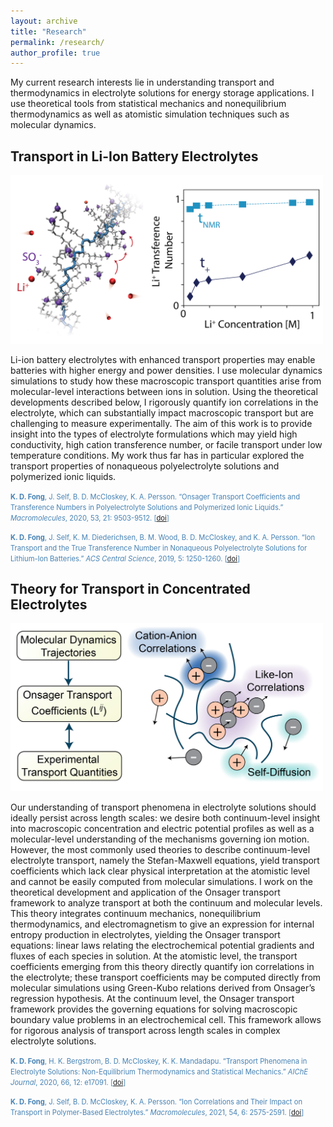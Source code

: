 ```yaml
---
layout: archive
title: "Research"
permalink: /research/
author_profile: true
---
```

My current research interests lie in understanding transport and thermodynamics in electrolyte solutions for energy storage applications. I use theoretical tools from statistical mechanics and nonequilibrium thermodynamics as well as atomistic simulation techniques such as molecular dynamics. 


 
## Transport in Li-Ion Battery Electrolytes
 
 <img src="/images/polyelectrolyte_fig.png" alt="" width="500"/>

Li-ion battery electrolytes with enhanced transport properties may enable batteries with higher energy and power densities. I use molecular dynamics simulations to study how these macroscopic transport quantities arise from molecular-level interactions between ions in solution. Using the theoretical developments described below, I rigorously quantify ion correlations in the electrolyte, which can substantially impact macroscopic transport but are challenging to measure experimentally. The aim of this work is to provide insight into the types of electrolyte formulations which may yield high conductivity, high cation transference number, or facile transport under low temperature conditions. My work thus far has in particular explored the transport properties of nonaqueous polyelectrolyte solutions and polymerized ionic liquids.

<span style="color:steelblue; font-size:0.8em;">**K. D. Fong**, J. Self, B. D. McCloskey, K. A. Persson. “Onsager
Transport Coefficients and Transference Numbers in Polyelectrolyte
Solutions and Polymerized Ionic Liquids.” *Macromolecules*, 2020, 53,
21: 9503-9512. [[doi](https://doi.org/10.1021/acs.macromol.0c02001)]</span>

<span style="color:steelblue; font-size:0.8em;">**K. D. Fong**, J. Self, K. M. Diederichsen, B. M. Wood, B. D.
McCloskey, and K. A. Persson. “Ion Transport and the True Transference
Number in Nonaqueous Polyelectrolyte Solutions for Lithium-Ion
Batteries.” *ACS Central Science*, 2019, 5: 1250-1260. [[doi](https://doi.org/10.1021/acscentsci.9b00406)]</span>

## Theory for Transport in Concentrated Electrolytes
<img src="/images/theory_fig.png" alt="" width="500"/>

Our understanding of transport phenomena in electrolyte solutions should ideally persist across length scales: we desire both continuum-level insight into macroscopic concentration and electric potential profiles as well as a molecular-level understanding of the mechanisms governing ion motion. However, the most commonly used theories to describe continuum-level electrolyte transport, namely the Stefan-Maxwell equations, yield transport coefficients which lack clear physical interpretation at the atomistic level and cannot be easily computed from molecular simulations. I work on the theoretical development and application of the Onsager transport framework to analyze transport at both the continuum and molecular levels. This theory integrates continuum mechanics, nonequilibrium thermodynamics, and electromagnetism to give an expression for internal entropy production in electrolytes, yielding the Onsager transport equations: linear laws relating the electrochemical potential gradients and fluxes of each species in solution. At the atomistic level, the transport coefficients emerging from this theory directly quantify ion correlations in the electrolyte; these transport coefficients may be computed directly from molecular simulations using Green-Kubo relations derived from Onsager’s regression hypothesis. At the continuum level, the Onsager transport framework provides the governing equations for solving macroscopic boundary value problems in an electrochemical cell. This framework allows for rigorous analysis of transport across length scales in complex electrolyte solutions.

<span style="color:steelblue; font-size:0.8em;">**K. D. Fong**, H. K. Bergstrom, B. D. McCloskey, K. K. Mandadapu.
“Transport Phenomena in Electrolyte Solutions: Non-Equilibrium
Thermodynamics and Statistical Mechanics.” *AIChE Journal*, 2020, 66,
12: e17091. [[doi](https://doi.org/10.1002/aic.17091)]</span>

<span style="color:steelblue; font-size:0.8em;">**K. D. Fong**, J. Self, B. D. McCloskey, K. A. Persson. “Ion Correlations and Their Impact on Transport in Polymer-Based Electrolytes.” *Macromolecules*, 2021, 54, 6: 2575-2591. [[doi](https://doi.org/10.1021/acs.macromol.0c02545)]</span>
